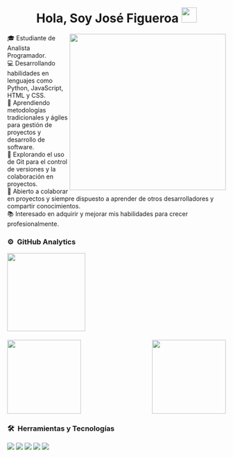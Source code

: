 <h1 align="center"><b>Hola, Soy José Figueroa </b><img src="https://media.giphy.com/media/hvRJCLFzcasrR4ia7z/giphy.gif" width="35"></h1>

<img align="right" height="360em" src="https://user-images.githubusercontent.com/74038190/229223263-cf2e4b07-2615-4f87-9c38-e37600f8381a.gif">
<p> 🎓 Estudiante de Analista Programador. <br>
💻 Desarrollando habilidades en lenguajes como Python, JavaScript, HTML y CSS.<br>
📝 Aprendiendo metodologías tradicionales y ágiles para gestión de proyectos y desarrollo de software.<br>
🔧 Explorando el uso de Git para el control de versiones y la colaboración en proyectos.<br>
🤝 Abierto a colaborar en proyectos y siempre dispuesto a aprender de otros desarrolladores y compartir conocimientos.<br>
📚 Interesado en adquirir y mejorar mis habilidades para crecer profesionalmente.
</p>

### ⚙️ &nbsp;GitHub Analytics
<p align="left">
  <a href="https://github.com/josealberto13">
    <img height="180em" src="https://github-readme-streak-stats.herokuapp.com/?user=josealberto13&layout=compact&langs_count=8&theme=algolia">
  </a>
</p>

<div style="display: flex; justify-content: space-between; margin-top: 20px;">
  <a href="https://github.com/josealberto13">
    <img height="170em" src="https://github-readme-stats-eight-theta.vercel.app/api/top-langs/?username=josealberto13&layout=compact&langs_count=8&theme=algolia">
  </a>
  <a href="https://github.com/josealberto13">
    <img height="170em" src="https://github-readme-stats-eight-theta.vercel.app/api?username=josealberto13&show_icons=true&theme=algolia&include_all_commits=true&count_private=true">
  </a>
</div>

### 🛠️ &nbsp;Herramientas y Tecnologías
<span>
  <img src="https://img.shields.io/badge/Git-F05032?style=for-the-badge&logo=git&logoColor=white">
  <img src="https://img.shields.io/badge/jira-%230A0FFF.svg?style=for-the-badge&logo=jira&logoColor=white">
  <img src="https://img.shields.io/badge/VirtualBox-294172?style=for-the-badge&logo=virtualbox&logoColor=white">
  <img src="https://img.shields.io/badge/Ubuntu-FFFFFF?style=for-the-badge&logo=ubuntu&logoColor=orange">
  <img src="https://img.shields.io/badge/MySQL-00758f?style=for-the-badge&logo=mysql&logoColor=orange">
</span>
